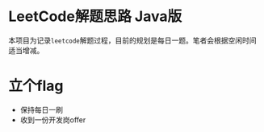 # LeetCode解题思路 Java版
本项目为记录`leetcode`解题过程，目前的规划是每日一题。笔者会根据空闲时间适当增减。





# 立个flag
- 保持每日一刷
- 收到一份开发岗offer
